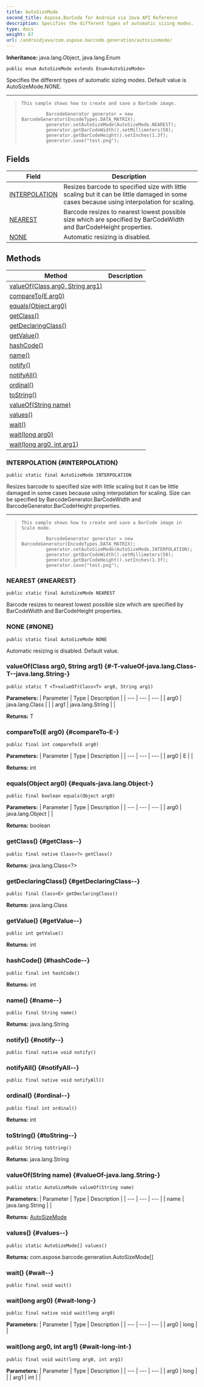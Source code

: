 ```yaml
---
title: AutoSizeMode
second_title: Aspose.BarCode for Android via Java API Reference
description: Specifies the different types of automatic sizing modes.
type: docs
weight: 67
url: /androidjava/com.aspose.barcode.generation/autosizemode/
---
```

**Inheritance:**
java.lang.Object, java.lang.Enum
```
public enum AutoSizeMode extends Enum<AutoSizeMode>
```

Specifies the different types of automatic sizing modes. Default value is AutoSizeMode.NONE.

--------------------

> ```
> This sample shows how to create and save a BarCode image.
>   
>          BarcodeGenerator generator = new BarcodeGenerator(EncodeTypes.DATA_MATRIX);
>          generator.setAutoSizeMode(AutoSizeMode.NEAREST);
>          generator.getBarCodeWidth().setMillimeters(50);
>          generator.getBarCodeHeight().setInches(1.3f);
>          generator.save("test.png");
> ```
## Fields

| Field | Description |
| --- | --- |
| [INTERPOLATION](#INTERPOLATION) | Resizes barcode to specified size with little scaling but it can be little damaged in some cases because using interpolation for scaling. |
| [NEAREST](#NEAREST) | Barcode resizes to nearest lowest possible size which are specified by BarCodeWidth and BarCodeHeight properties. |
| [NONE](#NONE) | Automatic resizing is disabled. |
## Methods

| Method | Description |
| --- | --- |
| [<T>valueOf(Class<T> arg0, String arg1)](#-T-valueOf-java.lang.Class-T--java.lang.String-) |  |
| [compareTo(E arg0)](#compareTo-E-) |  |
| [equals(Object arg0)](#equals-java.lang.Object-) |  |
| [getClass()](#getClass--) |  |
| [getDeclaringClass()](#getDeclaringClass--) |  |
| [getValue()](#getValue--) |  |
| [hashCode()](#hashCode--) |  |
| [name()](#name--) |  |
| [notify()](#notify--) |  |
| [notifyAll()](#notifyAll--) |  |
| [ordinal()](#ordinal--) |  |
| [toString()](#toString--) |  |
| [valueOf(String name)](#valueOf-java.lang.String-) |  |
| [values()](#values--) |  |
| [wait()](#wait--) |  |
| [wait(long arg0)](#wait-long-) |  |
| [wait(long arg0, int arg1)](#wait-long-int-) |  |
### INTERPOLATION {#INTERPOLATION}
```
public static final AutoSizeMode INTERPOLATION
```


Resizes barcode to specified size with little scaling but it can be little damaged in some cases because using interpolation for scaling. Size can be specified by  BarcodeGenerator.BarCodeWidth  and  BarcodeGenerator.BarCodeHeight  properties.

--------------------

> ```
> This sample shows how to create and save a BarCode image in Scale mode.
>   
>          BarcodeGenerator generator = new BarcodeGenerator(EncodeTypes.DATA_MATRIX);
>          generator.setAutoSizeMode(AutoSizeMode.INTERPOLATION);
>          generator.getBarCodeWidth().setMillimeters(50);
>          generator.getBarCodeHeight().setInches(1.3f);
>          generator.save("test.png");
> ```

### NEAREST {#NEAREST}
```
public static final AutoSizeMode NEAREST
```


Barcode resizes to nearest lowest possible size which are specified by BarCodeWidth and BarCodeHeight properties.

### NONE {#NONE}
```
public static final AutoSizeMode NONE
```


Automatic resizing is disabled. Default value.

### <T>valueOf(Class<T> arg0, String arg1) {#-T-valueOf-java.lang.Class-T--java.lang.String-}
```
public static T <T>valueOf(Class<T> arg0, String arg1)
```




**Parameters:**
| Parameter | Type | Description |
| --- | --- | --- |
| arg0 | java.lang.Class<T> |  |
| arg1 | java.lang.String |  |

**Returns:**
T
### compareTo(E arg0) {#compareTo-E-}
```
public final int compareTo(E arg0)
```




**Parameters:**
| Parameter | Type | Description |
| --- | --- | --- |
| arg0 | E |  |

**Returns:**
int
### equals(Object arg0) {#equals-java.lang.Object-}
```
public final boolean equals(Object arg0)
```




**Parameters:**
| Parameter | Type | Description |
| --- | --- | --- |
| arg0 | java.lang.Object |  |

**Returns:**
boolean
### getClass() {#getClass--}
```
public final native Class<?> getClass()
```




**Returns:**
java.lang.Class<?>
### getDeclaringClass() {#getDeclaringClass--}
```
public final Class<E> getDeclaringClass()
```




**Returns:**
java.lang.Class<E>
### getValue() {#getValue--}
```
public int getValue()
```




**Returns:**
int
### hashCode() {#hashCode--}
```
public final int hashCode()
```




**Returns:**
int
### name() {#name--}
```
public final String name()
```




**Returns:**
java.lang.String
### notify() {#notify--}
```
public final native void notify()
```




### notifyAll() {#notifyAll--}
```
public final native void notifyAll()
```




### ordinal() {#ordinal--}
```
public final int ordinal()
```




**Returns:**
int
### toString() {#toString--}
```
public String toString()
```




**Returns:**
java.lang.String
### valueOf(String name) {#valueOf-java.lang.String-}
```
public static AutoSizeMode valueOf(String name)
```




**Parameters:**
| Parameter | Type | Description |
| --- | --- | --- |
| name | java.lang.String |  |

**Returns:**
[AutoSizeMode](../../com.aspose.barcode.generation/autosizemode)
### values() {#values--}
```
public static AutoSizeMode[] values()
```




**Returns:**
com.aspose.barcode.generation.AutoSizeMode[]
### wait() {#wait--}
```
public final void wait()
```




### wait(long arg0) {#wait-long-}
```
public final native void wait(long arg0)
```




**Parameters:**
| Parameter | Type | Description |
| --- | --- | --- |
| arg0 | long |  |

### wait(long arg0, int arg1) {#wait-long-int-}
```
public final void wait(long arg0, int arg1)
```




**Parameters:**
| Parameter | Type | Description |
| --- | --- | --- |
| arg0 | long |  |
| arg1 | int |  |


